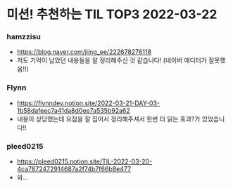 # 미션! 추천하는 TIL TOP3 2022-03-22
### hamzzisu
- https://blog.naver.com/jiing_ee/222678276118
- 저도 기억이 남았던 내용들을 잘 정리해주신 것 같습니다! (네이버 에디터가 잘못했음!!)

### Flynn
- https://flynndev.notion.site/2022-03-21-DAY-03-1b58dafeec7a41da8d0ee7a535b92a62
- 내용이 상당했는데 요점을 잘 집어서 정리해주셔서 한번 더 읽는 효과?가 있었습니다!!

### pleed0215
- https://pleed0215.notion.site/TIL-2022-03-20-4ca7872472914687a2f74b7f66b8e477
- 와...

